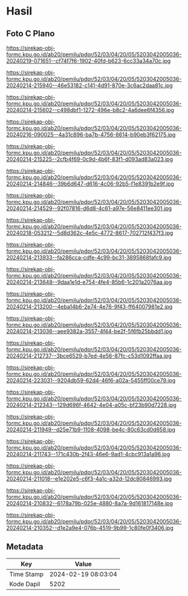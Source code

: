 # Hasil

## Foto C Plano

https://sirekap-obj-formc.kpu.go.id/ab20/pemilu/pdpr/52/03/04/20/05/5203042005036-20240219-071651--cf74f7f6-1902-40fd-b623-6cc33a34a70c.jpg

https://sirekap-obj-formc.kpu.go.id/ab20/pemilu/pdpr/52/03/04/20/05/5203042005036-20240214-215940--46e53182-c141-4d91-870e-3c6ac2daa81c.jpg

https://sirekap-obj-formc.kpu.go.id/ab20/pemilu/pdpr/52/03/04/20/05/5203042005036-20240214-215602--c498dbf1-1272-496e-b8c2-4a6dee6f4356.jpg

https://sirekap-obj-formc.kpu.go.id/ab20/pemilu/pdpr/52/03/04/20/05/5203042005036-20240216-090025--4a31c896-ba7b-4756-8614-b90eb3f62175.jpg

https://sirekap-obj-formc.kpu.go.id/ab20/pemilu/pdpr/52/03/04/20/05/5203042005036-20240214-215225--2cfb4f69-0c9d-4b6f-83f1-d093ad83a023.jpg

https://sirekap-obj-formc.kpu.go.id/ab20/pemilu/pdpr/52/03/04/20/05/5203042005036-20240214-214846--39b6d647-d616-4c06-92b5-f1e8391b2e9f.jpg

https://sirekap-obj-formc.kpu.go.id/ab20/pemilu/pdpr/52/03/04/20/05/5203042005036-20240214-214529--92f07816-d6d8-4c61-a97e-56e8411ee301.jpg

https://sirekap-obj-formc.kpu.go.id/ab20/pemilu/pdpr/52/03/04/20/05/5203042005036-20240218-053212--5d8d362c-4e5c-4772-8617-702712f437f3.jpg

https://sirekap-obj-formc.kpu.go.id/ab20/pemilu/pdpr/52/03/04/20/05/5203042005036-20240214-213933--fa286cca-cdfe-4c99-bc31-3895868fafc9.jpg

https://sirekap-obj-formc.kpu.go.id/ab20/pemilu/pdpr/52/03/04/20/05/5203042005036-20240214-213648--9daa1e1d-e754-4fe4-85b6-1c201a2076aa.jpg

https://sirekap-obj-formc.kpu.go.id/ab20/pemilu/pdpr/52/03/04/20/05/5203042005036-20240214-213200--4eba14b6-2e74-4e76-9f43-ff64007981e2.jpg

https://sirekap-obj-formc.kpu.go.id/ab20/pemilu/pdpr/52/03/04/20/05/5203042005036-20240214-213036--aee9382a-3557-4f44-be2f-5f6fb25bbdd1.jpg

https://sirekap-obj-formc.kpu.go.id/ab20/pemilu/pdpr/52/03/04/20/05/5203042005036-20240214-212737--3bce6529-b7ed-4e56-87fc-c53d1092ffaa.jpg

https://sirekap-obj-formc.kpu.go.id/ab20/pemilu/pdpr/52/03/04/20/05/5203042005036-20240214-223031--9204db59-62d4-46f6-a02a-5455ff00ce79.jpg

https://sirekap-obj-formc.kpu.go.id/ab20/pemilu/pdpr/52/03/04/20/05/5203042005036-20240214-212343--129d696f-4642-4e04-a05c-bf23b90d7228.jpg

https://sirekap-obj-formc.kpu.go.id/ab20/pemilu/pdpr/52/03/04/20/05/5203042005036-20240214-211949--d25e71b9-1108-4098-be4c-80c63cd0d658.jpg

https://sirekap-obj-formc.kpu.go.id/ab20/pemilu/pdpr/52/03/04/20/05/5203042005036-20240214-211743--171c430b-2f43-46e6-9ad1-4cbc913a1a96.jpg

https://sirekap-obj-formc.kpu.go.id/ab20/pemilu/pdpr/52/03/04/20/05/5203042005036-20240214-211018--e1e202e5-c6f3-4a1c-a32d-12dc80846993.jpg

https://sirekap-obj-formc.kpu.go.id/ab20/pemilu/pdpr/52/03/04/20/05/5203042005036-20240214-210832--6178a79b-025e-4880-8a7a-9d161817148e.jpg

https://sirekap-obj-formc.kpu.go.id/ab20/pemilu/pdpr/52/03/04/20/05/5203042005036-20240214-210352--d1e2a9e4-076b-4519-9b99-1c80fe0f3406.jpg


## Metadata

| Key        | Value               |
| ---------- | ------------------- |
| Time Stamp | 2024-02-19 08:03:04 |
| Kode Dapil | 5202                |



